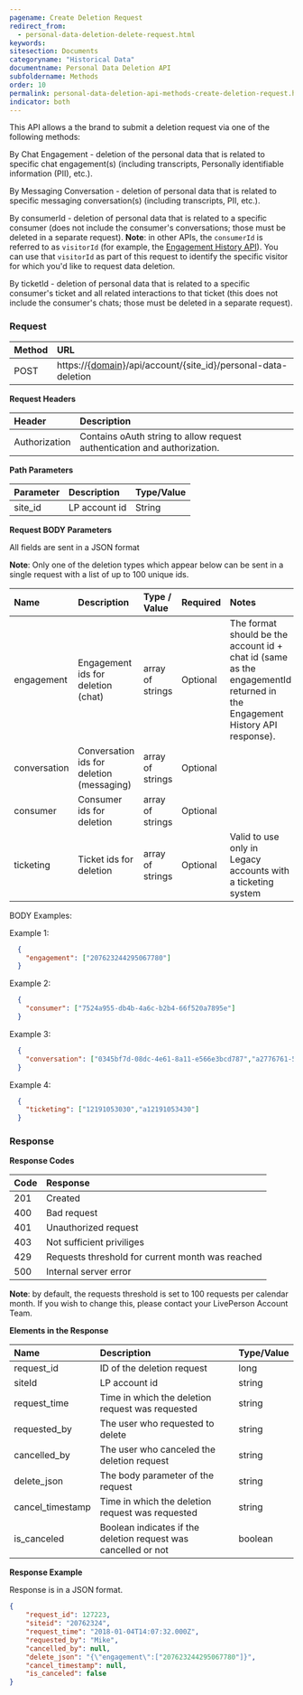```yaml
---
pagename: Create Deletion Request
redirect_from:
  - personal-data-deletion-delete-request.html
keywords:
sitesection: Documents
categoryname: "Historical Data"
documentname: Personal Data Deletion API
subfoldername: Methods
order: 10
permalink: personal-data-deletion-api-methods-create-deletion-request.html
indicator: both
---
```


This API allows a the brand to submit a deletion request via one of the following methods:

By Chat Engagement - deletion of the personal data that is related to specific chat engagement(s) (including transcripts, Personally identifiable information (PII), etc.).

By Messaging Conversation - deletion of personal data that is related to specific messaging conversation(s) (including transcripts, PII, etc.).

By consumerId - deletion of personal data that is related to a specific consumer (does not include the consumer's conversations; those must be deleted in a separate request). **Note**: in other APIs, the `consumerId` is referred to as `visitorId` (for example, the [Engagement History API](engagement-history-api-methods.html)). You can use that `visitorId` as part of this request to identify the specific visitor for which you'd like to request data deletion.

By ticketId - deletion of personal data that is related to a specific consumer's ticket and all related interactions to that ticket (this does not include the consumer's chats; those must be deleted in a separate request).

### Request

 |Method|      URL|  
 |:--------  |:---  |
 |POST|  https://[{domain}](/agent-domain-domain-api.html)/api/account/{site_id}/personal-data-deletion |

**Request Headers**

 |Header         |Description  |
 |:------|        :--------  |
 |Authorization|  Contains oAuth string to allow request authentication and authorization.  |

 **Path Parameters**

  |Parameter|  Description|  Type/Value |
  |:------    |:--------    |:--------|
  |site_id|  LP account id|   String |

 **Request BODY Parameters**


All fields are sent in a JSON format

**Note**: Only one of the deletion types which appear below can be sent in a single request with a list of up to 100 unique ids.

 | Name | Description | Type / Value | Required | Notes |
 | :---- | :------- | :--------- | :--- | :--- |
 | engagement| Engagement ids for deletion (chat) | array of strings | Optional | The format should be the account id + chat id (same as the engagementId returned in the Engagement History API response).  |
 | conversation| Conversation ids for deletion (messaging) | array of strings | Optional | |
 | consumer| Consumer ids for deletion | array of strings | Optional |  |
 | ticketing| Ticket ids for deletion | array of strings | Optional | Valid to use only in Legacy accounts with a ticketing system |

BODY Examples:

Example 1:

```json
  {
    "engagement": ["207623244295067780"]
  }
```

Example 2:

```json
  {
    "consumer": ["7524a955-db4b-4a6c-b2b4-66f520a7895e"]
  }
```

Example 3:

```json
  {
    "conversation": ["0345bf7d-08dc-4e61-8a11-e566e3bcd787","a2776761-5e66-4ea8-83e7-a955cd925471"]
  }
```

Example 4:

```json
  {
    "ticketing": ["12191053030","a12191053430"]
  }
```

### Response

 **Response Codes**

  |Code|  Response|  
  |:------    |:-------- |
  |201 |  Created|  
  |400 |  Bad request|  
  |401 |  Unauthorized request|  
  |403 |  Not sufficient priviliges|  
  |429 |  Requests threshold for current month was reached|
  |500 |  Internal server error|  

**Note**: by default, the requests threshold is set to 100 requests per calendar month. If you wish to change this, please contact your LivePerson Account Team.


  **Elements in the Response**

 |Name                 | Description                                                                    | Type/Value
 |:------------------- | :----------------------------------------------------------------------------- | :---------
 |request_id           | ID of the deletion request                                     | long |
 |siteId               | LP account id                                  | string|
 |request_time         | Time in which the deletion request was requested                                | string|
 |requested_by         | The user who requested to delete     | string|
 |cancelled_by         | The user who canceled the deletion request     | string|
 |delete_json          | The body parameter of the request     | string|
 |cancel_timestamp     | Time in which the deletion request was requested      | string|
 |is_canceled          | Boolean indicates if the deletion request was cancelled or not     | boolean|

 **Response Example**

Response is in a JSON format.

```json
{
    "request_id": 127223,
    "siteid": "20762324",
    "request_time": "2018-01-04T14:07:32.000Z",
    "requested_by": "Mike",
    "cancelled_by": null,
    "delete_json": "{\"engagement\":["207623244295067780"]}",
    "cancel_timestamp": null,
    "is_canceled": false
}
```
